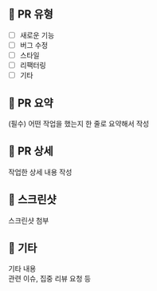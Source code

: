 ## 🚀 PR 유형
- [ ] 새로운 기능
- [ ] 버그 수정
- [ ] 스타일
- [ ] 리팩터링
- [ ] 기타

## 🚀 PR 요약
(필수) 어떤 작업을 했는지 한 줄로 요약해서 작성

## 🚀 PR 상세
작업한 상세 내용 작성

## 🚀 스크린샷
스크린샷 첨부

## 🚀 기타
기타 내용 <br/>
관련 이슈, 집중 리뷰 요청 등
